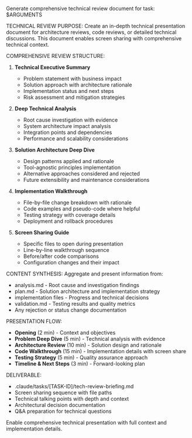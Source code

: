 Generate comprehensive technical review document for task: $ARGUMENTS

TECHNICAL REVIEW PURPOSE:
Create an in-depth technical presentation document for architecture reviews, code reviews, or detailed technical discussions. This document enables screen sharing with comprehensive technical context.

COMPREHENSIVE REVIEW STRUCTURE:

1. **Technical Executive Summary** 
   - Problem statement with business impact
   - Solution approach with architecture rationale
   - Implementation status and next steps
   - Risk assessment and mitigation strategies

2. **Deep Technical Analysis**
   - Root cause investigation with evidence
   - System architecture impact analysis
   - Integration points and dependencies
   - Performance and scalability considerations

3. **Solution Architecture Deep Dive**
   - Design patterns applied and rationale
   - Tool-agnostic principles implementation
   - Alternative approaches considered and rejected
   - Future extensibility and maintenance considerations

4. **Implementation Walkthrough**
   - File-by-file change breakdown with rationale
   - Code examples and pseudo-code where helpful
   - Testing strategy with coverage details
   - Deployment and rollback procedures

5. **Screen Sharing Guide**
   - Specific files to open during presentation
   - Line-by-line walkthrough sequence
   - Before/after code comparisons
   - Configuration changes and their impact

CONTENT SYNTHESIS:
Aggregate and present information from:

- analysis.md - Root cause and investigation findings
- plan.md - Solution architecture and implementation strategy  
- implementation files - Progress and technical decisions
- validation.md - Testing results and quality metrics
- Any rejection or status change documentation

PRESENTATION FLOW:

- **Opening** (2 min) - Context and objectives
- **Problem Deep Dive** (5 min) - Technical analysis with evidence
- **Architecture Review** (10 min) - Solution design and rationale
- **Code Walkthrough** (15 min) - Implementation details with screen share
- **Testing Strategy** (5 min) - Quality assurance approach
- **Timeline & Next Steps** (3 min) - Forward-looking plan

DELIVERABLE:

- .claude/tasks/[TASK-ID]/tech-review-briefing.md
- Screen sharing sequence with file paths
- Technical talking points with depth and context
- Architectural decision documentation
- Q&A preparation for technical questions

Enable comprehensive technical presentation with full context and implementation details.
